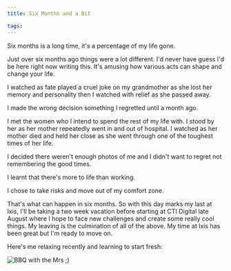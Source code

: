 ```yaml
---
title: Six Months and a Bit

tags:
---
```

Six months is a long time, it's a percentage of my life gone.

Just over six months ago things were a lot different. I'd never have guess I'd be here right now writing this. It's amusing how various acts can shape and change your life.

I watched as fate played a cruel joke on my grandmother as she lost her memory and personality then I watched with relief as she passed away.

I made the wrong decision something I regretted until a month ago.

I met the women who I intend to spend the rest of my life with. I stood by her as her mother repeatedly went in and out of hospital. I watched as her mother died and held her close as she went through one of the toughest times of her life.

I decided there weren't enough photos of me and I didn't want to regret not remembering the good times.

I learnt that there's more to life than working.

I chose to take risks and move out of my comfort zone.

That's what can happen in six months. So with this day marks my last at Ixis, I'll be taking a two week vacation before starting at CTI Digital late August where I hope to face new challenges and create some really cool things. My leaving is the culmination of all of the above. My time at Ixis has been great but I'm ready to move on.

Here's me relaxing recently and learning to start fresh:

![BBQ with the Mrs ;)](http://farm4.staticflickr.com/3714/9394228795_32d7c97578_z.jpg)

